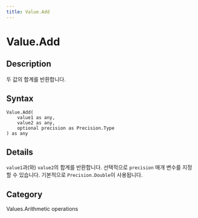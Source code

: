 ```yaml
---
title: Value.Add
---
```


# Value.Add


## Description

두 값의 합계를 반환합니다.


## Syntax

```powerquery
Value.Add(
    value1 as any,
    value2 as any,
    optional precision as Precision.Type
) as any
```


## Details

<code>value1</code>과(와) <code>value2</code>의 합계를 반환합니다. 선택적으로 <code>precision</code> 매개 변수를 지정할 수 있습니다. 기본적으로 <code>Precision.Double</code>이 사용됩니다.



## Category
Values.Arithmetic operations
